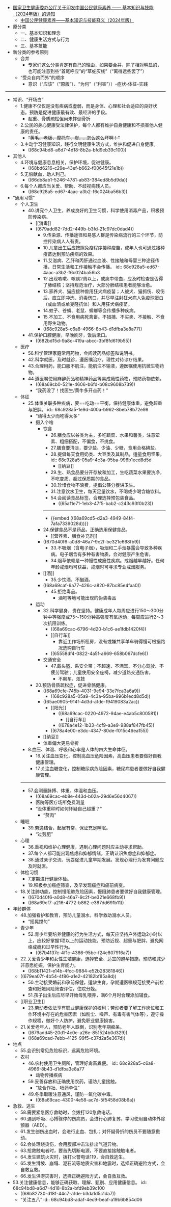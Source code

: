 - [国家卫生健康委办公厅关于印发中国公民健康素养 —— 基本知识与技能（2024年版）的通知](https://mp.weixin.qq.com/s/HAzcdAcYW1Lx68PiquG6Jw)
	- [中国公民健康素养——基本知识与技能释义（2024年版）](http://www.nhc.gov.cn/xcs/s3582/202405/8ac849b54c0f4b5a8320ce1f2a0eb160.shtml)
- 原分类
	- 一、基本知识和理念
	- 二、健康生活方式与行为
	- 三、基本技能
- 新分类的参考原则
	- 合并
		- 专家们这么分类肯定有自己的理由，如果要合并，除了相对明显的，也可能注意到些“首尾呼应”的“草蛇灰线”（“离得远些罢了”）
	- “受众自内而外”的顺序
		- 意识（“应该”（“原版”）、“为何”（“利害”））-症状-体征-实践
- ---
- 常识、“开场白”
	- 1.健康不仅仅是没有疾病或虚弱，而是身体、心理和社会适应的良好状态。预防是促进健康最有效、最经济的手段。
		- 超重、骨质疏松但尚未摔倒骨折
	- 2.公民的身心健康受法律保护，每个人都有维护自身健康和不损害他人健康的责任。
		- ~~“黄毛、老板、摩托车、炭......怎么这么坏啊！”~~
	- 3.主动学习健康知识，践行文明健康生活方式，维护和促进自身健康。
		- ((68c94bd8-a6d7-4d18-8b2a-bfd9eb39c100))
- 其他人
	- 4.环境与健康息息相关，保护环境，促进健康。
		- ((68bd6216-c29e-43ef-b662-f00645f21e1b))
	- 5.无偿献血，助人利己。
		- ((66db8ab1-5246-4781-ab83-384ed8b5d9da))
	- 6.每个人都应当关爱、帮助、不歧视病残人员。
		- ((68c928a5-ed67-4aac-a3b2-f6c024ba56b3))
- “通用习惯”
	- 个人卫生
		- 40.讲究个人卫生，养成良好的卫生习惯，科学使用消毒产品，积极预防传染病。
			- [[消毒]]
			- ((679add82-7dd2-449b-b3fd-21c97dc0dad4))
				- 9.传染源、传播途径和易感人群是传染病流行的三个环节，防控传染病人人有责。
				- 10.儿童出生后应按照免疫程序接种疫苗，成年人也可通过接种疫苗达到预防疾病的效果。
				- 11.艾滋病、乙肝和丙肝通过血液、性接触和母婴三种途径传播，日常生活和工作接触不会传播。
				  id:: 68c928a5-ed67-4aac-a3b2-f6c024ba56b3
				- 12.出现咳嗽、咳痰2周以上，或痰中带血，应及时检查是否得了肺结核；坚持规范治疗，大部分肺结核患者能够治愈。
				- 13.家养犬、猫应接种兽用狂犬病疫苗；人被犬、猫抓伤、咬伤后，应立即冲洗、消毒伤口，并尽早注射狂犬病人免疫球蛋白（或血清或单克隆抗体）和人用狂犬病疫苗。
				- 14.蚊子、苍蝇、老鼠、蟑螂等会传播多种疾病。
				- 15.不加工、不食用病死禽畜。不猎捕、不买卖、不接触、不食用野生动物。
				- ((68c928a5-c6a8-4966-8b43-d1dfba3e8a77))
		- 41.保护口腔健康，早晚刷牙，饭后漱口。
			- ((682bd15d-9a8c-419a-abcc-3bf8fd619b55))
	- 医疗
		- 56.科学管理家庭常用药物，会阅读药品标签和说明书。
		- 42.科学就医，及时就诊，遵医嘱治疗，理性对待诊疗结果。
		- 43.合理用药，能口服不肌注，能肌注不输液，遵医嘱使用抗微生物药物。
		- 44.遵医嘱使用麻醉药品和精神药品等易成瘾性药物，预防药物依赖。
			- ((68a69cb0-521e-4606-b6fd-b08c9608b739))
			- “我药没了！找医生/黄牛多开点药！”
	- 体征
		- 25.体重关联多种疾病，要==吃动==平衡，保持健康体重，避免超重与肥胖。
		  id:: 68c928a5-1e9d-400a-b962-8beb78b72e98
			- “动得太少而吃得太多”
			- 摄入个啥
				- 饮食
					- 26.膳食应以谷类为主，多吃蔬菜、水果和薯类，注意荤素、粗细搭配，不偏食，不挑食。
					- 27.膳食要清淡，要少盐、少油、少糖，食用合格碘盐。
					- 28.提倡每天食用奶类、大豆类及其制品，适量食用坚果。
					  id:: 68c928a5-05a9-4c3a-95ba-996b1ecd8d5d
						- [[纳豆]]
					- 29.生、熟食品要分开存放和加工，生吃蔬菜水果要洗净，不吃变质、超过保质期的食品。
					- 30.珍惜食物不浪费，提倡公筷分餐讲卫生。
					- 31.注意饮水卫生，每天足量饮水，不喝或少喝含糖饮料。
					- 54.会阅读食品标签，合理选择预包装食品。
						- ((65af1e71-1eb3-47f5-bab2-c243c93f0b23))
					- ---
					- {{embed ((68a69cd5-d2a3-4949-84f4-7afa7339028d))}}
				- 24.保健食品不是药品，正确选用保健食品。
					- [[营养素、膳食补充剂]]
				- ((670d40f6-a0d8-46a7-9c2f-be321e668fb9))
					- 33.不吸烟（含电子烟），吸烟和二手烟暴露会导致多种疾病。电子烟含有多种有害物质，会对健康产生危害。
					- 34.烟草依赖是一种慢性成瘾性疾病。戒烟越早越好。任何年龄戒烟均可获益，戒烟时可寻求专业戒烟服务。
				- [[酒]]
					- 35.少饮酒，不酗酒。
				- ((68a69caf-6a77-426c-a820-87bc85e4faa0))
					- 45.拒绝毒品。
						- 酒吧等地可能出现的伪装毒品
			- 运动
				- 32.科学健身，贵在坚持。健康成年人每周应进行150～300分钟中等强度或75～150分钟高强度有氧运动，每周应进行2～3次抗阻训练。
					- ((68a69cac-6796-4d20-b1c6-ae1fdb1420f4))
					- [[自行车]]
						- 靠近工作场所租房，没有或嫌共享单车骑得慢可根据路况选购自行车
					- ((65558df4-0822-4a5f-a669-658b067dcfe6))
				- 交通安全
					- 47.戴头盔、系安全带；不超速、不酒驾、不分心驾驶、不疲劳驾驶；儿童使用安全座椅，减少道路交通伤害。
						- 不飙车、炫技
			- 20.预防骨质疏松症，促进骨骼健康。
				- ((68a69cfe-745b-4031-9e94-33e7fca3a6a9))
					- ((68c928a5-05a9-4c3a-95ba-996b1ecd8d5d))
				- ((65ae0905-914f-4d3d-a1de-f9419083a2ac))
					- [[阳光]]
						- ((68a69cac-0220-4972-94ae-e4ab5c800581))
							- [[自行车]]
						- ((678a4e12-1b33-4cf9-a3e9-988af847fb45))
					- ((678a4e00-e3dc-4347-80de-f015c46ea155))
				- [[纳豆]]
				- 体重偏大更易骨折
		- 8.血压、体温、呼吸和心率是人体的四大生命体征。
			- 16.关注血压变化，控制高血压危险因素，高血压患者要做好自我健康管理。
			- 17.关注血糖变化，控制糖尿病危险因素，糖尿病患者要做好自我健康管理。
		- ---
		- 57.会测量脉搏、体重、体温和血压。
			- ((68a69cac-eb8e-443d-b02a-29d6e56d4067))
			- 医院等医疗场所免费测量
			- “没体重秤时如何怀疑自己超重？”
				- “赘肉”
	- 睡眠
		- 39.劳逸结合，起居有常，保证充足睡眠。
			- “过劳肥”
	- 心理
		- 36.重视和维护心理健康，遇到心理问题时应主动寻求帮助。
		- 37.每个人都可能出现焦虑和抑郁情绪，正确认识焦虑症和抑郁症。
		- 38.通过亲子交流、玩耍促进儿童早期发展。发现心理行为发育问题应及时就医。
	- 体检习惯
		- 7.定期进行健康体检。
		- 19.积极参加癌症筛查，及早发现癌症和癌前病变。
	- 18.关注肺功能，控制慢阻肺危险因素，慢阻肺患者要做好自我健康管理。
		- ((670d40f6-a0d8-46a7-9c2f-be321e668fb9))
		- ((68a69cf7-a216-4772-b862-e387dd691b11))
- 年龄群体
	- 48.加强看护和教育，预防儿童溺水，科学救助溺水人员。
		- “摇晃搅匀”
	- 青少年
		- 52.青少年要培养健康的行为生活方式，每天应坚持户外运动2小时以上，应较好掌握1项以上的运动技能，预防近视、超重与肥胖，避免网络成瘾和过早性行为。
			- ((67b4137c-4f1c-4386-95bc-f24e807916a7))
	- 22.关爱青少年和女性生殖健康，选择安全、适宜的避孕措施，预防和减少非意愿妊娠，保护生育能力。
		- ((68b11421-e14b-4fcc-9884-e52b28381846))
	- ((679ea07f-4b54-4f86-a1e2-42182bf85a8d))
		- 50.主动接受婚前和孕前保健，适龄生育，孕期遵医嘱规范接受产前检查和妊娠风险筛查评估，住院分娩。
		- 51.孩子出生后应尽早开始母乳喂养，满6个月时合理添加辅食。
	- [[职业卫生]]
		- 23.劳动者依法享有职业健康保护的权利；劳动者要了解工作岗位和工作环境中存在的危害因素（如粉尘、噪声、有毒有害气体等），遵守操作规程，做好个人防护，避免职业健康损害。
	- 21.关爱老年人，预防老年人跌倒，识别老年期痴呆。
		- ((679add45-20d1-4c0e-a26e-851524b0d329))
		- ((68a69cad-7ebb-4125-99f5-c37d2a5e367d))
- 地点
	- 55.会识别常见危险标识，远离危险环境。
	- 农村
		- 46.农村使用卫生厕所，管理好禽畜粪便。
		  id:: 68c928a5-c6a8-4966-8b43-d1dfba3e8a77
			- 动物传播疾病
		- 59.妥善存放和正确使用农药，谨防儿童接触。
			- “放合作社、喷药单位”
		- 49.冬季取暖注意通风，谨防一氧化碳中毒。
			- ((68a69cac-4300-4e58-ac7d-5f5458d08b6a))
- 急救、逃生
	- 58.需要紧急医疗救助时，会拨打120急救电话。
	- 60.遇到呼吸、心搏骤停的伤病员，会进行心肺复苏，学习使用自动体外除颤器（AED）。
	- 61.发生创伤出血时，会进行止血、包扎；对怀疑骨折的伤员不要随意搬动。
	- 62.会处理烧烫伤，会用腹部冲击法排出气道异物。
	- 63.抢救触电者时，要首先切断电源，不要直接接触触电者。
	- 64.发生建筑火灾时，拨打火警电话119，会自救逃生。
	- 65.发生滑坡、崩塌、泥石流等地质灾害和地震时，选择正确避险方式，会自救互救。
	- 66.发生洪涝灾害时，选择正确避险方式，会自救互救。
- 53.关注健康信息，能够正确获取、理解、甄别、应用健康信息。
  id:: 68c94bd8-a6d7-4d18-8b2a-bfd9eb39c100
	- ((68b82730-d18f-44c7-a1de-b3da1d5c1da7))
	- “关注五八”
	  id:: 68c94bd8-adaf-4ec9-beaf-a19b6b854d06